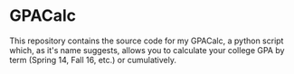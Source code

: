# GPACalc
This repository contains the source code for my GPACalc, a python script which, as it's name suggests, allows you to calculate your college GPA by term (Spring 14, Fall 16, etc.) or cumulatively.
